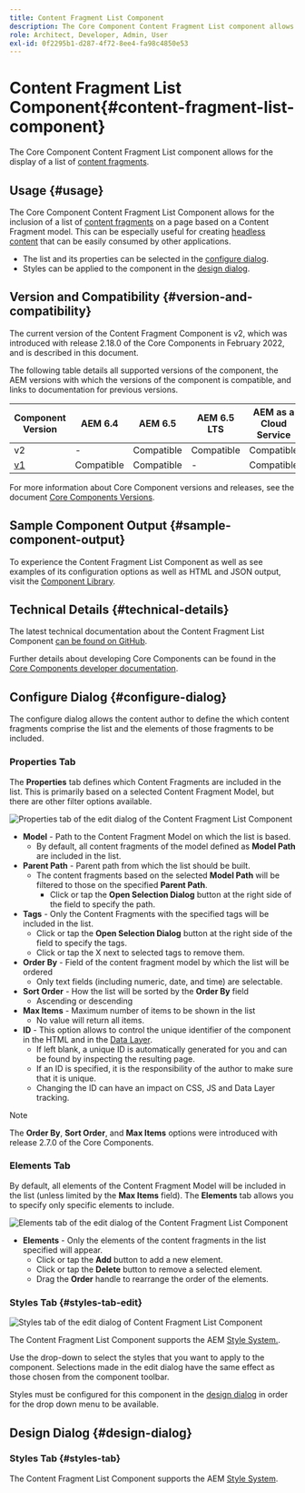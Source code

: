 ```yaml
---
title: Content Fragment List Component
description: The Core Component Content Fragment List component allows for the display of a list of content fragments.
role: Architect, Developer, Admin, User
exl-id: 0f2295b1-d287-4f72-8ee4-fa98c4850e53
---
```

# Content Fragment List Component{#content-fragment-list-component}

The Core Component Content Fragment List component allows for the display of a list of [content fragments](https://experienceleague.adobe.com/docs/experience-manager-cloud-service/assets/content-fragments/content-fragments.html).

## Usage {#usage}

The Core Component Content Fragment List Component allows for the inclusion of a list of [content fragments](https://experienceleague.adobe.com/docs/experience-manager-cloud-service/assets/content-fragments/content-fragments.html) on a page based on a Content Fragment model. This can be especially useful for creating [headless content](https://helpx.adobe.com/experience-manager/6-5/sites/developing/user-guide.html?topic=/experience-manager/6-5/sites/developing/morehelp/headless.ug.js) that can be easily consumed by other applications.

* The list and its properties can be selected in the [configure dialog](#configure-dialog).
* Styles can be applied to the component in the [design dialog](#design-dialog).

## Version and Compatibility {#version-and-compatibility}

The current version of the Content Fragment Component is v2, which was introduced with release 2.18.0 of the Core Components in February 2022, and is described in this document.

The following table details all supported versions of the component, the AEM versions with which the versions of the component is compatible, and links to documentation for previous versions.

|Component Version|AEM 6.4|AEM 6.5|AEM 6.5 LTS|AEM as a Cloud Service|
|---|----|---|---|---|
|v2|-|Compatible|Compatible|Compatible|
|[v1](v1/content-fragment-list.md)|Compatible|Compatible|-|Compatible|

For more information about Core Component versions and releases, see the document [Core Components Versions](/help/versions.md).

## Sample Component Output {#sample-component-output}

To experience the Content Fragment List Component as well as see examples of its configuration options as well as HTML and JSON output, visit the [Component Library](https://adobe.com/go/aem_cmp_library_cflist).

## Technical Details {#technical-details}

The latest technical documentation about the Content Fragment List Component [can be found on GitHub](https://adobe.com/go/aem_cmp_tech_cflist_v1).

Further details about developing Core Components can be found in the [Core Components developer documentation](/help/developing/overview.md).

## Configure Dialog {#configure-dialog}

The configure dialog allows the content author to define the which content fragments comprise the list and the elements of those fragments to be included.

### Properties Tab

The **Properties** tab defines which Content Fragments are included in the list. This is primarily based on a selected Content Fragment Model, but there are other filter options available.

![Properties tab of the edit dialog of the Content Fragment List Component](/help/assets/content-fragment-list-properties.png)

* **Model** - Path to the Content Fragment Model on which the list is based.
  * By default, all content fragments of the model defined as **Model Path** are included in the list.
* **Parent Path** - Parent path from which the list should be built.
  * The content fragments based on the selected **Model Path** will be filtered to those on the specified **Parent Path**.
    * Click or tap the **Open Selection Dialog** button at the right side of the field to specify the path.
* **Tags** - Only the Content Fragments with the specified tags will be included in the list.
  * Click or tap the **Open Selection Dialog** button at the right side of the field to specify the tags.
  * Click or tap the X next to selected tags to remove them.
* **Order By** - Field of the content fragment model by which the list will be ordered
  * Only text fields (including numeric, date, and time) are selectable.
* **Sort Order** - How the list will be sorted by the **Order By** field
  * Ascending or descending
* **Max Items** - Maximum number of items to be shown in the list
  * No value will return all items.
* **ID** - This option allows to control the unique identifier of the component in the HTML and in the [Data Layer](/help/developing/data-layer/overview.md).
  * If left blank, a unique ID is automatically generated for you and can be found by inspecting the resulting page.
  * If an ID is specified, it is the responsibility of the author to make sure that it is unique.
  * Changing the ID can have an impact on CSS, JS and Data Layer tracking.

>[!NOTE]
>The **Order By**, **Sort Order**, and **Max Items** options were introduced with release 2.7.0 of the Core Components.

### Elements Tab

By default, all elements of the Content Fragment Model will be included in the list (unless limited by the **Max Items** field). The **Elements** tab allows you to specify only specific elements to include.

![Elements tab of the edit dialog of the Content Fragment List Component](/help/assets/content-fragment-list-elements.png)

* **Elements** - Only the elements of the content fragments in the list specified will appear.
  * Click or tap the **Add** button to add a new element.
  * Click or tap the **Delete** button to remove a selected element.
  * Drag the **Order** handle to rearrange the order of the elements.

### Styles Tab {#styles-tab-edit}

![Styles tab of the edit dialog of Content Fragment List Component](/help/assets/content-fragment-list-styles.png)

The Content Fragment List Component supports the AEM [Style System.](/help/get-started/authoring.md#component-styling).

Use the drop-down to select the styles that you want to apply to the component. Selections made in the edit dialog have the same effect as those chosen from the component toolbar.

Styles must be configured for this component in the [design dialog](#design-dialog) in order for the drop down menu to be available.

## Design Dialog {#design-dialog}

### Styles Tab {#styles-tab}

The Content Fragment List Component supports the AEM [Style System](/help/get-started/authoring.md#component-styling).
